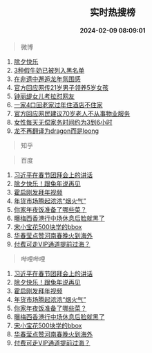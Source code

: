 <div align="center"><h2>实时热搜榜</h2><h4>2024-02-09 08:09:01</h4></div>

> 微博  

1. [除夕快乐](https://s.weibo.com/weibo?q=%23%E9%99%A4%E5%A4%95%E5%BF%AB%E4%B9%90%23&t=31&band_rank=1&Refer=top)<br />
2. [3种假牛奶已被列入黑名单](https://s.weibo.com/weibo?q=%233%E7%A7%8D%E5%81%87%E7%89%9B%E5%A5%B6%E5%B7%B2%E8%A2%AB%E5%88%97%E5%85%A5%E9%BB%91%E5%90%8D%E5%8D%95%23&t=31&band_rank=2&Refer=top)<br />
3. [在非遗中邂逅龙年氛围感](https://s.weibo.com/weibo?q=%23%E5%9C%A8%E9%9D%9E%E9%81%97%E4%B8%AD%E9%82%82%E9%80%85%E9%BE%99%E5%B9%B4%E6%B0%9B%E5%9B%B4%E6%84%9F%23&t=31&band_rank=3&Refer=top)<br />
4. [官方回应网传21岁男子领养5岁女孩](https://s.weibo.com/weibo?q=%23%E5%AE%98%E6%96%B9%E5%9B%9E%E5%BA%94%E7%BD%91%E4%BC%A021%E5%B2%81%E7%94%B7%E5%AD%90%E9%A2%86%E5%85%BB5%E5%B2%81%E5%A5%B3%E5%AD%A9%23&t=31&band_rank=4&Refer=top)<br />
5. [钟丽缇女儿考拉怼网友](https://s.weibo.com/weibo?q=%23%E9%92%9F%E4%B8%BD%E7%BC%87%E5%A5%B3%E5%84%BF%E8%80%83%E6%8B%89%E6%80%BC%E7%BD%91%E5%8F%8B%23&t=31&band_rank=5&Refer=top)<br />
6. [一家4口回老家过年住酒店不住家](https://s.weibo.com/weibo?q=%23%E4%B8%80%E5%AE%B64%E5%8F%A3%E5%9B%9E%E8%80%81%E5%AE%B6%E8%BF%87%E5%B9%B4%E4%BD%8F%E9%85%92%E5%BA%97%E4%B8%8D%E4%BD%8F%E5%AE%B6%23&t=31&band_rank=6&Refer=top)<br />
7. [官方回应网民建议70岁老人不从事物业服务](https://s.weibo.com/weibo?q=%23%E5%AE%98%E6%96%B9%E5%9B%9E%E5%BA%94%E7%BD%91%E6%B0%91%E5%BB%BA%E8%AE%AE70%E5%B2%81%E8%80%81%E4%BA%BA%E4%B8%8D%E4%BB%8E%E4%BA%8B%E7%89%A9%E4%B8%9A%E6%9C%8D%E5%8A%A1%23&t=31&band_rank=7&Refer=top)<br />
8. [女性每天无偿家务时间约为3到6小时](https://s.weibo.com/weibo?q=%23%E5%A5%B3%E6%80%A7%E6%AF%8F%E5%A4%A9%E6%97%A0%E5%81%BF%E5%AE%B6%E5%8A%A1%E6%97%B6%E9%97%B4%E7%BA%A6%E4%B8%BA3%E5%88%B06%E5%B0%8F%E6%97%B6%23&t=31&band_rank=8&Refer=top)<br />
9. [龙不再翻译为dragon而是loong](https://s.weibo.com/weibo?q=%23%E9%BE%99%E4%B8%8D%E5%86%8D%E7%BF%BB%E8%AF%91%E4%B8%BAdragon%E8%80%8C%E6%98%AFloong%23&t=31&band_rank=9&Refer=top)<br />

> 知乎  


> 百度  

1. [习近平在春节团拜会上的讲话](https://www.baidu.com/s?wd=%E4%B9%A0%E8%BF%91%E5%B9%B3%E5%9C%A8%E6%98%A5%E8%8A%82%E5%9B%A2%E6%8B%9C%E4%BC%9A%E4%B8%8A%E7%9A%84%E8%AE%B2%E8%AF%9D&sa=fyb_news&rsv_dl=fyb_news)<br />
2. [除夕快乐！跟兔年说再见](https://www.baidu.com/s?wd=%E9%99%A4%E5%A4%95%E5%BF%AB%E4%B9%90%EF%BC%81%E8%B7%9F%E5%85%94%E5%B9%B4%E8%AF%B4%E5%86%8D%E8%A7%81&sa=fyb_news&rsv_dl=fyb_news)<br />
3. [霍启刚发拜年视频](https://www.baidu.com/s?wd=%E9%9C%8D%E5%90%AF%E5%88%9A%E5%8F%91%E6%8B%9C%E5%B9%B4%E8%A7%86%E9%A2%91&sa=fyb_news&rsv_dl=fyb_news)<br />
4. [年货市场腾起浓浓“烟火气”](https://www.baidu.com/s?wd=%E5%B9%B4%E8%B4%A7%E5%B8%82%E5%9C%BA%E8%85%BE%E8%B5%B7%E6%B5%93%E6%B5%93%E2%80%9C%E7%83%9F%E7%81%AB%E6%B0%94%E2%80%9D&sa=fyb_news&rsv_dl=fyb_news)<br />
5. [你家年夜饭准备了哪些菜？](https://www.baidu.com/s?wd=%E4%BD%A0%E5%AE%B6%E5%B9%B4%E5%A4%9C%E9%A5%AD%E5%87%86%E5%A4%87%E4%BA%86%E5%93%AA%E4%BA%9B%E8%8F%9C%EF%BC%9F&sa=fyb_news&rsv_dl=fyb_news)<br />
6. [曝梅西香港行中场休息后脸就黑了](https://www.baidu.com/s?wd=%E6%9B%9D%E6%A2%85%E8%A5%BF%E9%A6%99%E6%B8%AF%E8%A1%8C%E4%B8%AD%E5%9C%BA%E4%BC%91%E6%81%AF%E5%90%8E%E8%84%B8%E5%B0%B1%E9%BB%91%E4%BA%86&sa=fyb_news&rsv_dl=fyb_news)<br />
7. [宋小宝花500块学的bbox](https://www.baidu.com/s?wd=%E5%AE%8B%E5%B0%8F%E5%AE%9D%E8%8A%B1500%E5%9D%97%E5%AD%A6%E7%9A%84bbox&sa=fyb_news&rsv_dl=fyb_news)<br />
8. [华春莹点赞河南春晚火到海外](https://www.baidu.com/s?wd=%E5%8D%8E%E6%98%A5%E8%8E%B9%E7%82%B9%E8%B5%9E%E6%B2%B3%E5%8D%97%E6%98%A5%E6%99%9A%E7%81%AB%E5%88%B0%E6%B5%B7%E5%A4%96&sa=fyb_news&rsv_dl=fyb_news)<br />
9. [付费可走VIP通道提前过海？](https://www.baidu.com/s?wd=%E4%BB%98%E8%B4%B9%E5%8F%AF%E8%B5%B0VIP%E9%80%9A%E9%81%93%E6%8F%90%E5%89%8D%E8%BF%87%E6%B5%B7%EF%BC%9F&sa=fyb_news&rsv_dl=fyb_news)<br />

> 哔哩哔哩  

1. [习近平在春节团拜会上的讲话](https://www.baidu.com/s?wd=%E4%B9%A0%E8%BF%91%E5%B9%B3%E5%9C%A8%E6%98%A5%E8%8A%82%E5%9B%A2%E6%8B%9C%E4%BC%9A%E4%B8%8A%E7%9A%84%E8%AE%B2%E8%AF%9D&sa=fyb_news&rsv_dl=fyb_news)<br />
2. [除夕快乐！跟兔年说再见](https://www.baidu.com/s?wd=%E9%99%A4%E5%A4%95%E5%BF%AB%E4%B9%90%EF%BC%81%E8%B7%9F%E5%85%94%E5%B9%B4%E8%AF%B4%E5%86%8D%E8%A7%81&sa=fyb_news&rsv_dl=fyb_news)<br />
3. [霍启刚发拜年视频](https://www.baidu.com/s?wd=%E9%9C%8D%E5%90%AF%E5%88%9A%E5%8F%91%E6%8B%9C%E5%B9%B4%E8%A7%86%E9%A2%91&sa=fyb_news&rsv_dl=fyb_news)<br />
4. [年货市场腾起浓浓“烟火气”](https://www.baidu.com/s?wd=%E5%B9%B4%E8%B4%A7%E5%B8%82%E5%9C%BA%E8%85%BE%E8%B5%B7%E6%B5%93%E6%B5%93%E2%80%9C%E7%83%9F%E7%81%AB%E6%B0%94%E2%80%9D&sa=fyb_news&rsv_dl=fyb_news)<br />
5. [你家年夜饭准备了哪些菜？](https://www.baidu.com/s?wd=%E4%BD%A0%E5%AE%B6%E5%B9%B4%E5%A4%9C%E9%A5%AD%E5%87%86%E5%A4%87%E4%BA%86%E5%93%AA%E4%BA%9B%E8%8F%9C%EF%BC%9F&sa=fyb_news&rsv_dl=fyb_news)<br />
6. [曝梅西香港行中场休息后脸就黑了](https://www.baidu.com/s?wd=%E6%9B%9D%E6%A2%85%E8%A5%BF%E9%A6%99%E6%B8%AF%E8%A1%8C%E4%B8%AD%E5%9C%BA%E4%BC%91%E6%81%AF%E5%90%8E%E8%84%B8%E5%B0%B1%E9%BB%91%E4%BA%86&sa=fyb_news&rsv_dl=fyb_news)<br />
7. [宋小宝花500块学的bbox](https://www.baidu.com/s?wd=%E5%AE%8B%E5%B0%8F%E5%AE%9D%E8%8A%B1500%E5%9D%97%E5%AD%A6%E7%9A%84bbox&sa=fyb_news&rsv_dl=fyb_news)<br />
8. [华春莹点赞河南春晚火到海外](https://www.baidu.com/s?wd=%E5%8D%8E%E6%98%A5%E8%8E%B9%E7%82%B9%E8%B5%9E%E6%B2%B3%E5%8D%97%E6%98%A5%E6%99%9A%E7%81%AB%E5%88%B0%E6%B5%B7%E5%A4%96&sa=fyb_news&rsv_dl=fyb_news)<br />
9. [付费可走VIP通道提前过海？](https://www.baidu.com/s?wd=%E4%BB%98%E8%B4%B9%E5%8F%AF%E8%B5%B0VIP%E9%80%9A%E9%81%93%E6%8F%90%E5%89%8D%E8%BF%87%E6%B5%B7%EF%BC%9F&sa=fyb_news&rsv_dl=fyb_news)<br />
